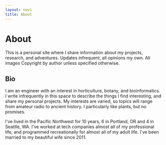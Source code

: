 ```yaml
---
layout: navi
title: About
---
```


# About

This is a personal site where I share information about my projects, research, and adventures.
Updates infrequent, all opinions my own. All images Copyright by author unless specified otherwise.


## Bio

I am an engineer with an interest in horticulture, botany, and bioinformatics. I write infrequently in this
space to describe the things I find interesting, and share my personal projects.
My interests are varied, so topics will range from amateur radio to ancient history. I particularly
like plants, but no promises.

I've lived in the Pacific Northwest for 10 years, 6 in Portland, OR and 4 in Seattle, WA. I've
worked at tech companies almost all of my professional life, and programmed recreationally for 
almost all of my adult life. 
I've been married to my beautiful wife since 2011.

